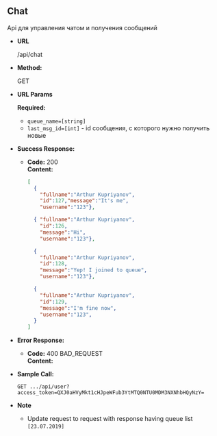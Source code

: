 **Chat**
----
  Api для управления чатом и получения сообщений

* **URL**

  /api/chat

* **Method:**
  
  GET
  
*  **URL Params**

   **Required:**
 
    * `queue_name=[string]`
    * `last_msg_id=[int]` - id сообщения, с которого нужно получить новые

* **Success Response:**

  * **Code:** 200 <br />
    **Content:** 

    ```json
    [
      { 
        "fullname":"Arthur Kupriyanov",
        "id":127,"message":"It's me",
        "username":"123"},
    
      { "fullname":"Arthur Kupriyanov",
        "id":126,
        "message":"Hi",
        "username":"123"},
    
      { 
        "fullname":"Arthur Kupriyanov",
        "id":128,
        "message":"Yep! I joined to queue",
        "username":"123"},
    
      { 
        "fullname":"Arthur Kupriyanov",
        "id":129,
        "message":"I'm fine now",
        "username":"123",
      }
    ]

    ```
* **Error Response:**

  * **Code:** 400 BAD_REQUEST <br />
    **Content:** 
    
    
* **Sample Call:**

  `GET .../api/user?access_token=QXJ0aHVyMkt1cHJpeWFub3YtMTQ0NTU0MDM3NXNhbHQyNzY=`

* **Note**

    * Update request to request with response having queue list <br>`[23.07.2019]`
  

